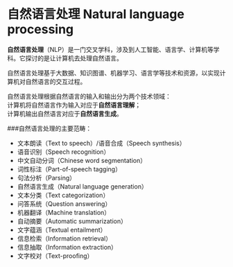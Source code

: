 # 自然语言处理 Natural language processing  

**自然语言处理**（NLP）是一门交叉学科，涉及到人工智能、语言学、计算机等学科。它探讨的是让计算机去处理自然语言。 
   
自然语言处理基于大数据、知识图谱、机器学习、语言学等技术和资源，以实现计算机对自然语言的交互过程。 
   
自然语言处理根据自然语言的输入和输出分为两个技术领域：    
计算机将自然语言作为输入对应于**自然语言理解**；   
计算机输出自然语言对应于**自然语言生成**。


###自然语言处理的主要范畴：
* 文本朗读（Text to speech）/语音合成（Speech synthesis）
* 语音识别（Speech recognition）
* 中文自动分词（Chinese word segmentation）
* 词性标注（Part-of-speech tagging）
* 句法分析（Parsing）
* 自然语言生成（Natural language generation）
* 文本分类（Text categorization）
* 问答系统（Question answering）
* 机器翻译（Machine translation）
* 自动摘要（Automatic summarization）
* 文字蕴涵（Textual entailment）
* 信息检索（Information retrieval）
* 信息抽取（Information extraction）
* 文字校对（Text-proofing）
